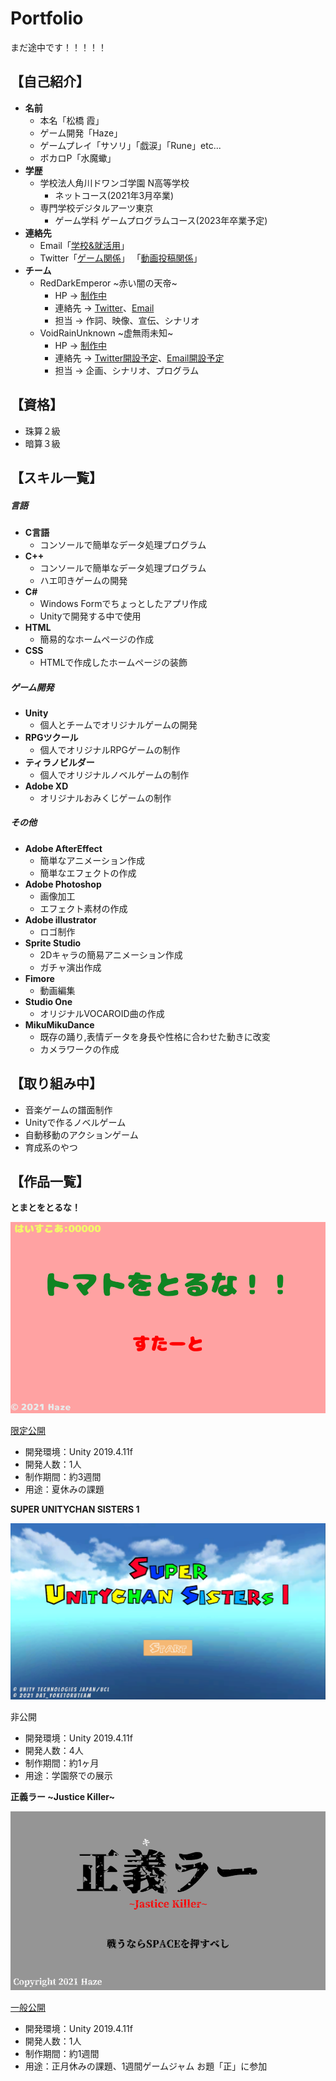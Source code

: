 # Portfolio
まだ途中です！！！！！
## 【自己紹介】
- **名前**
  - 本名「松橋 霞」
  - ゲーム開発「Haze」
  - ゲームプレイ「サソリ」「戯涙」「Rune」etc...
  - ボカロP「水魔蠍」
- **学歴**
  - 学校法人角川ドワンゴ学園 N高等学校
    - ネットコース(2021年3月卒業)
  - 専門学校デジタルアーツ東京
    - ゲーム学科 ゲームプログラムコース(2023年卒業予定)
- **連絡先**
   - Email「[学校&就活用](da2gp.amber@gmail.com)」
   - Twitter「[ゲーム関係](https://twitter.com/SaSoRi_ZG)」
   「[動画投稿関係](https://twitter.com/rde_arankuraizu)」
- **チーム**
  - RedDarkEmperor \~赤い闇の天帝\~
    - HP → [制作中]()
    - 連絡先 → [Twitter](https://twitter.com/rde_maougun)、[Email](RedDarkEmperor4@gmail.com)
    - 担当 → 作詞、映像、宣伝、シナリオ
  - VoidRainUnknown \~虚無雨未知\~
    - HP → [制作中]()
    - 連絡先 → [Twitter開設予定]()、[Email開設予定]()
    - 担当 → 企画、シナリオ、プログラム

## 【資格】
- 珠算２級
- 暗算３級

## 【スキル一覧】
##### 言語
- **C言語**
  - コンソールで簡単なデータ処理プログラム
- **C++**
  - コンソールで簡単なデータ処理プログラム
  - ハエ叩きゲームの開発
- **C#**
  - Windows Formでちょっとしたアプリ作成
  - Unityで開発する中で使用
- **HTML**
  - 簡易的なホームページの作成
- **CSS**
  - HTMLで作成したホームページの装飾
##### ゲーム開発
- **Unity**
  - 個人とチームでオリジナルゲームの開発
- **RPGツクール**
  - 個人でオリジナルRPGゲームの制作
- **ティラノビルダー**
  - 個人でオリジナルノベルゲームの制作
- **Adobe XD**
  - オリジナルおみくじゲームの制作
##### その他
- **Adobe AfterEffect**
  - 簡単なアニメーション作成
  - 簡単なエフェクトの作成
- **Adobe Photoshop**
  - 画像加工
  - エフェクト素材の作成
- **Adobe illustrator**
  - ロゴ制作
- **Sprite Studio**
  - 2Dキャラの簡易アニメーション作成
  - ガチャ演出作成
- **Fimore**
  - 動画編集
- **Studio One**
  - オリジナルVOCAROID曲の作成
- **MikuMikuDance**
  - 既存の踊り,表情データを身長や性格に合わせた動きに改変
  - カメラワークの作成


## 【取り組み中】
- 音楽ゲームの譜面制作
- Unityで作るノベルゲーム
- 自動移動のアクションゲーム
- 育成系のやつ


## 【作品一覧】
**とまとをとるな！**

![サムネ](Tomato.png)

[限定公開](https://unityroom.com/games/tomatoruna)
- 開発環境：Unity 2019.4.11f
- 開発人数：1人
- 制作期間：約3週間
- 用途：夏休みの課題

**SUPER UNITYCHAN SISTERS 1**

![サムネ](SUS1.png)

非公開
- 開発環境：Unity 2019.4.11f
- 開発人数：4人
- 制作期間：約1ヶ月
- 用途：学園祭での展示

**正義ラー \~Justice Killer\~**

![サムネ](Seigi.png)

[一般公開](https://unityroom.com/games/JusticeKiller)
- 開発環境：Unity 2019.4.11f
- 開発人数：1人
- 制作期間：約1週間
- 用途：正月休みの課題、1週間ゲームジャム お題「正」に参加
